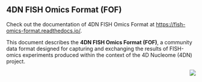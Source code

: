 ## 4DN FISH Omics Format (FOF)

Check out the documentation of 4DN FISH Omics Format at https://fish-omics-format.readthedocs.io/.

This document describes the **4DN FISH Omics Format (FOF)**, a community data format designed for capturing and exchanging the results of FISH-omics experiments produced within the context of the 4D Nucleome (4DN) project.

<img align="right" src="https://github.com/4dn-dcic/fish_omics_format/blob/main/images/FOF-CT_graphical%20representation.png">

